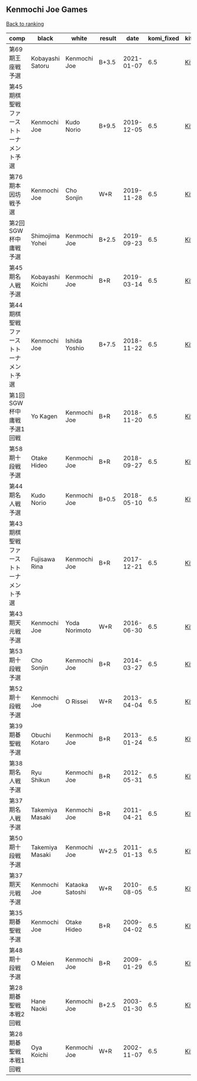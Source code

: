 ## Kenmochi Joe Games

[Back to ranking](../../index.md)




| **comp** | **black** | **white** | **result** | **date** | **komi_fixed** | **kifu** | 
| --- | --- | --- | --- | --- | --- | --- |
| 第69期王座戦予選 | Kobayashi Satoru | Kenmochi Joe | B+3.5 | 2021-01-07 | 6.5 | [Kifu](https://kifudepot.net/kifucontents.php?id=E78dq2RKSSwp2KdB5%2BuN2g%3D%3D) | 
| 第45期棋聖戦ファーストトーナメント予選 | Kenmochi Joe | Kudo Norio | B+9.5 | 2019-12-05 | 6.5 | [Kifu](https://kifudepot.net/kifucontents.php?id=6r76%2BPNDJ92tTCfe1hiBvw%3D%3D) | 
| 第76期本因坊戦予選 | Kenmochi Joe | Cho Sonjin | W+R | 2019-11-28 | 6.5 | [Kifu](https://kifudepot.net/kifucontents.php?id=G1fX4NLZ9ombLUTRHQTUhQ%3D%3D) | 
| 第2回SGW杯中庸戦予選 | Shimojima Yohei | Kenmochi Joe | B+2.5 | 2019-09-23 | 6.5 | [Kifu](https://kifudepot.net/kifucontents.php?id=S5Iv33ybenwkg5uGTEB1Ow%3D%3D) | 
| 第45期名人戦予選 | Kobayashi Koichi | Kenmochi Joe | B+R | 2019-03-14 | 6.5 | [Kifu](https://kifudepot.net/kifucontents.php?id=r0FqUHkRCJH616jLHvvXaQ%3D%3D) | 
| 第44期棋聖戦ファーストトーナメント予選 | Kenmochi Joe | Ishida Yoshio | B+7.5 | 2018-11-22 | 6.5 | [Kifu](https://kifudepot.net/kifucontents.php?id=mPklWQ8Dcn5Mmau3yTzKBA%3D%3D) | 
| 第1回SGW杯中庸戦予選1回戦 | Yo Kagen | Kenmochi Joe | B+R | 2018-11-20 | 6.5 | [Kifu](https://kifudepot.net/kifucontents.php?id=E1FCgpiTzLWzPzGO16fqTA%3D%3D) | 
| 第58期十段戦予選 | Otake Hideo | Kenmochi Joe | B+R | 2018-09-27 | 6.5 | [Kifu](https://kifudepot.net/kifucontents.php?id=MQ8xnbItCiieDnMdEfT2rw%3D%3D) | 
| 第44期名人戦予選 | Kudo Norio | Kenmochi Joe | B+0.5 | 2018-05-10 | 6.5 | [Kifu](https://kifudepot.net/kifucontents.php?id=qdOm4tCiDiBdBJO43EEB8Q%3D%3D) | 
| 第43期棋聖戦ファーストトーナメント予選 | Fujisawa Rina | Kenmochi Joe | B+R | 2017-12-21 | 6.5 | [Kifu](https://kifudepot.net/kifucontents.php?id=ULtYY5O7Wzb0QB%2FH2eA0OA%3D%3D) | 
| 第43期天元戦予選 | Kenmochi Joe | Yoda Norimoto | W+R | 2016-06-30 | 6.5 | [Kifu](https://kifudepot.net/kifucontents.php?id=hIrHZm5BRxrvFhEuD%2FDZVg%3D%3D) | 
| 第53期十段戦予選 | Cho Sonjin | Kenmochi Joe | B+R | 2014-03-27 | 6.5 | [Kifu](https://kifudepot.net/kifucontents.php?id=HQGfamqJozBp9jtMJmw7tQ%3D%3D) | 
| 第52期十段戦予選 | Kenmochi Joe | O Rissei | W+R | 2013-04-04 | 6.5 | [Kifu](https://kifudepot.net/kifucontents.php?id=HIuF5LQrvQvOf%2B7t2vYF4g%3D%3D) | 
| 第39期碁聖戦予選 | Obuchi Kotaro | Kenmochi Joe | B+R | 2013-01-24 | 6.5 | [Kifu](https://kifudepot.net/kifucontents.php?id=FEGsl3DCD1dKldnz6Qsyjw%3D%3D) | 
| 第38期名人戦予選 | Ryu Shikun | Kenmochi Joe | B+R | 2012-05-31 | 6.5 | [Kifu](https://kifudepot.net/kifucontents.php?id=HRKVmNrD6n1Z0KzqMYJQKw%3D%3D) | 
| 第37期名人戦予選 | Takemiya Masaki | Kenmochi Joe | B+R | 2011-04-21 | 6.5 | [Kifu](https://kifudepot.net/kifucontents.php?id=lm2qP%2Bk56d09ip6To72yMQ%3D%3D) | 
| 第50期十段戦予選 | Takemiya Masaki | Kenmochi Joe | W+2.5 | 2011-01-13 | 6.5 | [Kifu](https://kifudepot.net/kifucontents.php?id=mdLlNN2xkt10vWoTVJN%2BQg%3D%3D) | 
| 第37期天元戦予選 | Kenmochi Joe | Kataoka Satoshi | W+R | 2010-08-05 | 6.5 | [Kifu](https://kifudepot.net/kifucontents.php?id=yXTvEoXiIjsUhDQFd%2Fm4pw%3D%3D) | 
| 第35期碁聖戦予選 | Kenmochi Joe | Otake Hideo | B+R | 2009-04-02 | 6.5 | [Kifu](https://kifudepot.net/kifucontents.php?id=ehseMxhnLANqVmSYam6VXw%3D%3D) | 
| 第48期十段戦予選 | O Meien | Kenmochi Joe | B+R | 2009-01-29 | 6.5 | [Kifu](https://kifudepot.net/kifucontents.php?id=hY%2BSkSM5Xtd5%2Bjl9ywC5BQ%3D%3D) | 
| 第28期碁聖戦本戦2回戦 | Hane Naoki | Kenmochi Joe | B+2.5 | 2003-01-30 | 6.5 | [Kifu](https://kifudepot.net/kifucontents.php?id=eAEqMtkzSJoRnQk41HpwmQ%3D%3D) | 
| 第28期碁聖戦本戦1回戦 | Oya Koichi | Kenmochi Joe | W+R | 2002-11-07 | 6.5 | [Kifu](https://kifudepot.net/kifucontents.php?id=0G0cfYD8vST9WOkhtsoCWw%3D%3D) |





